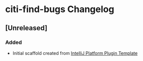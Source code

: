 <!-- Keep a Changelog guide -> https://keepachangelog.com -->

# citi-find-bugs Changelog

## [Unreleased]
### Added
- Initial scaffold created from [IntelliJ Platform Plugin Template](https://github.com/JetBrains/intellij-platform-plugin-template)

